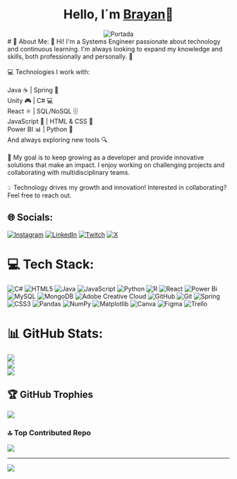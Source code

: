 <div align="center">
<h1 align="center"> Hello, I´m <a href="https://sites.google.com/view/brayan-perea-portfolio/home">Brayan</a>👋</h1> 
</div>
<div align="center">
  <img src=".BrayanPerea/PortadaLinked.png" alt="Portada" />
</div>
<div>
  # 💫 About Me:
👋 Hi! I'm a Systems Engineer passionate about technology and continuous learning. I'm always looking to expand my knowledge and skills, both professionally and personally. 🚀<br><br>💻 Technologies I work with:<br><br>Java ☕ | Spring 🌱<br>Unity 🎮 | C# 💻<br>React ⚛️  | SQL/NoSQL 🗄️<br>JavaScript 📜 | HTML & CSS 🎨<br>Power BI 📊 | Python 🐍 <br>And always exploring new tools 🔍<br><br>🎯 My goal is to keep growing as a developer and provide innovative solutions that make an impact. I enjoy working on challenging projects and collaborating with multidisciplinary teams.<br><br>💡 Technology drives my growth and innovation! Interested in collaborating? Feel free to reach out.


## 🌐 Socials:
[![Instagram](https://img.shields.io/badge/Instagram-%23E4405F.svg?logo=Instagram&logoColor=white)](https://instagram.com/https://www.instagram.com/b_alejow/) [![LinkedIn](https://img.shields.io/badge/LinkedIn-%230077B5.svg?logo=linkedin&logoColor=white)](https://linkedin.com/in/https://www.linkedin.com/in/brayan-perea-166573238/) [![Twitch](https://img.shields.io/badge/Twitch-%239146FF.svg?logo=Twitch&logoColor=white)](https://twitch.tv/https://www.twitch.tv/alphandro314) [![X](https://img.shields.io/badge/X-black.svg?logo=X&logoColor=white)](https://x.com/https://x.com/brayanp60693939) 

# 💻 Tech Stack:
![C#](https://img.shields.io/badge/c%23-%23239120.svg?style=for-the-badge&logo=csharp&logoColor=white) ![HTML5](https://img.shields.io/badge/html5-%23E34F26.svg?style=for-the-badge&logo=html5&logoColor=white) ![Java](https://img.shields.io/badge/java-%23ED8B00.svg?style=for-the-badge&logo=openjdk&logoColor=white) ![JavaScript](https://img.shields.io/badge/javascript-%23323330.svg?style=for-the-badge&logo=javascript&logoColor=%23F7DF1E) ![Python](https://img.shields.io/badge/python-3670A0?style=for-the-badge&logo=python&logoColor=ffdd54) ![R](https://img.shields.io/badge/r-%23276DC3.svg?style=for-the-badge&logo=r&logoColor=white) ![React](https://img.shields.io/badge/react-%2320232a.svg?style=for-the-badge&logo=react&logoColor=%2361DAFB) ![Power Bi](https://img.shields.io/badge/power_bi-F2C811?style=for-the-badge&logo=powerbi&logoColor=black) ![MySQL](https://img.shields.io/badge/mysql-4479A1.svg?style=for-the-badge&logo=mysql&logoColor=white) ![MongoDB](https://img.shields.io/badge/MongoDB-%234ea94b.svg?style=for-the-badge&logo=mongodb&logoColor=white) ![Adobe Creative Cloud](https://img.shields.io/badge/Adobe%20Creative%20Cloud-DA1F26.svg?style=for-the-badge&logo=Adobe%20Creative%20Cloud&logoColor=white) ![GitHub](https://img.shields.io/badge/github-%23121011.svg?style=for-the-badge&logo=github&logoColor=white) ![Git](https://img.shields.io/badge/git-%23F05033.svg?style=for-the-badge&logo=git&logoColor=white) ![Spring](https://img.shields.io/badge/spring-%236DB33F.svg?style=for-the-badge&logo=spring&logoColor=white) ![CSS3](https://img.shields.io/badge/css3-%231572B6.svg?style=for-the-badge&logo=css3&logoColor=white) ![Pandas](https://img.shields.io/badge/pandas-%23150458.svg?style=for-the-badge&logo=pandas&logoColor=white) ![NumPy](https://img.shields.io/badge/numpy-%23013243.svg?style=for-the-badge&logo=numpy&logoColor=white) ![Matplotlib](https://img.shields.io/badge/Matplotlib-%23ffffff.svg?style=for-the-badge&logo=Matplotlib&logoColor=black) ![Canva](https://img.shields.io/badge/Canva-%2300C4CC.svg?style=for-the-badge&logo=Canva&logoColor=white) ![Figma](https://img.shields.io/badge/figma-%23F24E1E.svg?style=for-the-badge&logo=figma&logoColor=white) ![Trello](https://img.shields.io/badge/Trello-%23026AA7.svg?style=for-the-badge&logo=Trello&logoColor=white)
# 📊 GitHub Stats:
![](https://github-readme-stats.vercel.app/api?username=BrayanPerea&theme=neon&hide_border=false&include_all_commits=false&count_private=false)<br/>
![](https://github-readme-streak-stats.herokuapp.com/?user=BrayanPerea&theme=neon&hide_border=false)<br/>
![](https://github-readme-stats.vercel.app/api/top-langs/?username=BrayanPerea&theme=neon&hide_border=false&include_all_commits=false&count_private=false&layout=compact)

## 🏆 GitHub Trophies
![](https://github-profile-trophy.vercel.app/?username=BrayanPerea&theme=neon&no-frame=false&no-bg=true&margin-w=4)

### 🔝 Top Contributed Repo
![](https://github-contributor-stats.vercel.app/api?username=BrayanPerea&limit=5&theme=neon&combine_all_yearly_contributions=true)

---
[![](https://visitcount.itsvg.in/api?id=BrayanPerea&icon=0&color=0)](https://visitcount.itsvg.in)
</div>
<!--
**BrayanPerea/BrayanPerea** is a ✨ _special_ ✨ repository because its `README.md` (this file) appears on your GitHub profile.



<!-- Proudly created with GPRM ( https://gprm.itsvg.in ) -->
